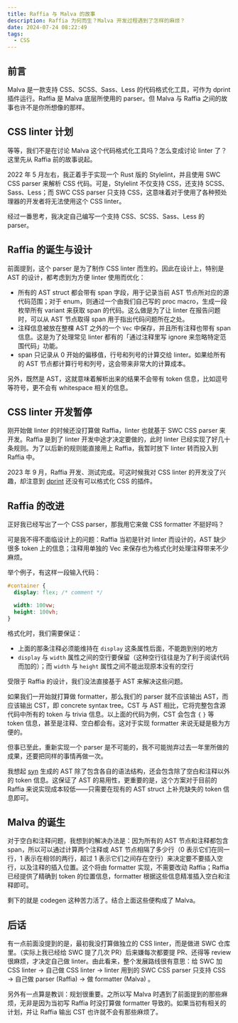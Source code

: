 ```yaml
---
title: Raffia 与 Malva 的故事
description: Raffia 为何而生？Malva 开发过程遇到了怎样的麻烦？
date: 2024-07-24 08:22:49
tags:
  - CSS
---
```


## 前言

Malva 是一款支持 CSS、SCSS、Sass、Less 的代码格式化工具，可作为 dprint 插件运行。Raffia 是 Malva 底层所使用的 parser。但 Malva 与 Raffia 之间的故事也许不是你所想像的那样。

## CSS linter 计划

等等，我们不是在讨论 Malva 这个代码格式化工具吗？怎么变成讨论 linter 了？这里先从 Raffia 前的故事说起。

2022 年 5 月左右，我正着手于实现一个 Rust 版的 Stylelint，并且使用 SWC CSS parser 来解析 CSS 代码。可是，Stylelint 不仅支持 CSS，还支持 SCSS、Sass、Less；而 SWC CSS parser 只支持 CSS，这意味着对于使用了各种预处理器的开发者将无法使用这个 CSS linter。

经过一番思考，我决定自己编写一个支持 CSS、SCSS、Sass、Less 的 parser。

## Raffia 的诞生与设计

前面提到，这个 parser 是为了制作 CSS linter 而生的。因此在设计上，特别是 AST 的设计，都考虑到为方便 linter 使用而优化：

- 所有的 AST struct 都会带有 span 字段，用于记录当前 AST 节点所对应的源代码范围；对于 enum，则通过一个由我们自己写的 proc macro，生成一段枚举所有 variant 来获取 span 的代码。这么做是为了让 linter 在报告问题时，可以从 AST 节点取得 span 用于指出代码问题所在之处。
- 注释信息被放在整棵 AST 之外的一个 `Vec` 中保存，并且所有注释也带有 span 信息。这是为了处理常见 linter 都有的「通过注释里写 ignore 来忽略特定范围代码」功能。
- span 只记录从 0 开始的偏移值，行号和列号的计算交给 linter。如果给所有的 AST 节点都计算行号和列号，这会带来非常大的计算成本。

另外，既然是 AST，这就意味着解析出来的结果不会带有 token 信息，比如逗号等符号，更不会有 whitespace 相关的信息。

## CSS linter 开发暂停

刚开始做 linter 的时候还没打算做 Raffia，linter 也就基于 SWC CSS parser 来开发。Raffia 是到了 linter 开发中途才决定要做的，此时 linter 已经实现了好几十条规则。为了以后新的规则能直接用上 Raffia，我暂时放下 linter 转而投入到 Raffia 中。

2023 年 9 月，Raffia 开发、测试完成。可这时候我对 CSS linter 的开发没了兴趣，却注意到 [dprint](https://dprint.dev/) 还没有可以格式化 CSS 的插件。

## Raffia 的改进

正好我已经写出了一个 CSS parser，那我用它来做 CSS formatter 不挺好吗？

可是我不得不面临设计上的问题：Raffia 当初是针对 linter 而设计的，AST 缺少很多 token 上的信息；注释用单独的 Vec 来保存也为格式化时处理注释带来不少麻烦。

举个例子，有这样一段输入代码：

```css
#container {
  display: flex; /* comment */

  width: 100vw;
  height: 100vh;
}
```

格式化时，我们需要保证：

- 上面的那条注释必须能维持在 `display` 这条属性后面，不能跑到别的地方
- `display` 与 `width` 属性之间的空行要保留（这种空行往往是为了利于阅读代码而加的）；而 `width` 与 `height` 属性之间不能出现原本没有的空行

受限于 Raffia 的设计，我们没法直接基于 AST 来解决这些问题。

如果我们一开始就打算做 formatter，那么我们的 parser 就不应该输出 AST，而应该输出 CST，即 concrete syntax tree。CST 与 AST 相比，它将完整包含源代码中所有的 token 与 trivia 信息。以上面的代码为例，CST 会包含 `{` `}` 等 token 信息，甚至是注释、空白都会有。这对于实现 formatter 来说无疑是极为方便的。

但事已至此，重新实现一个 parser 是不可能的，我不可能抛弃过去一年里所做的成果，还要把同样的事情再做一次。

我想起 [syn](https://docs.rs/syn) 生成的 AST 除了包含各自的语法结构，还会包含除了空白和注释以外的 token 信息。这保证了 AST 的易用性，更重要的是，这个方案对于目前的 Raffia 来说实现成本较低——只需要在现有的 AST struct 上补充缺失的 token 信息即可。

## Malva 的诞生

对于空白和注释问题，我想到的解决办法是：因为所有的 AST 节点和注释都包含 span，所以可以通过计算两个注释或 AST 节点相隔了多少行（0 表示它们在同一行，1 表示在相邻的两行，超过 1 表示它们之间存在空行）来决定要不要插入空行，以及注释的插入位置。这个将由 formatter 实现，不需要改动 Raffia；Raffia 已经提供了精确到 token 的位置信息，formatter 根据这些信息精准插入空白和注释即可。

剩下的就是 codegen 这种苦力活了。结合上面这些便构成了 Malva。

## 后话

有一点前面没提到的是，最初我没打算做独立的 CSS linter，而是做进 SWC 仓库里。（实际上我已经给 SWC 提了几次 PR）后来嫌每次都要提 PR、还得等 review 很麻烦，才决定自己做 linter。由此看来，整个发展路线很有意思：给 SWC 加 CSS linter → 自己做 CSS linter → linter 用到的 SWC CSS parser 只支持 CSS → 自己做 parser (Raffia) → 做 formatter (Malva) 。

另外有一点算是教训：规划很重要。之所以写 Malva 时遇到了前面提到的那些麻烦，无非是因为当初写 Raffia 时没打算做 formatter 导致的。如果当初有相关的计划，并让 Raffia 输出 CST 也许就不会有那些麻烦了。

